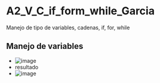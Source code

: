 # A2_V_C_if_form_while_Garcia
Manejo de tipo de variables, cadenas, if, for, while
## Manejo de variables
- ![image](https://github.com/user-attachments/assets/e140affd-df37-490f-9453-1214739cfe96)
- resultado
- ![image](https://github.com/user-attachments/assets/0abd1b3b-8176-48e8-ba5b-1b9cfd99a349)

